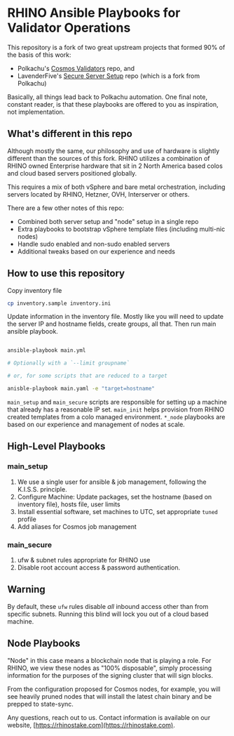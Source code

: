 # RHINO Ansible Playbooks for Validator Operations

This repository is a fork of two great upstream projects that formed 90% of the basis of this work:

- Polkachu's [Cosmos Validators](https://github.com/polkachu/cosmos-validators) repo, and
- LavenderFive's [Secure Server Setup](https://github.com/LavenderFive/secure-server-setup-ansible) repo (which is a fork from Polkachu)

Basically, all things lead back to Polkachu automation. One final note, constant reader, is that these playbooks are offered to you as inspiration, not implementation.

## What's different in this repo

Although mostly the same, our philosophy and use of hardware is slightly different than the sources of this fork. RHINO utilizes a combination of RHINO owned Enterprise hardware that sit in 2 North America based colos and cloud based servers positioned globally.

This requires a mix of both vSphere and bare metal orchestration, including servers located by RHINO, Hetzner, OVH, Interserver or others.

There are a few other notes of this repo:

- Combined both server setup and "node" setup in a single repo
- Extra playbooks to bootstrap vSphere template files (including multi-nic nodes)
- Handle sudo enabled and non-sudo enabled servers
- Additional tweaks based on our experience and needs

## How to use this repository

Copy inventory file

```bash
cp inventory.sample inventory.ini
```

Update information in the inventory file. Mostly like you will need to update the server IP and hostname fields, create groups, all that. Then run main ansible playbook.

```bash

ansible-playbook main.yml

# Optionally with a `--limit groupname`

# or, for some scripts that are reduced to a target

anisble-playbook main.yaml -e "target=hostname"

```

`main_setup` and `main_secure` scripts are responsible for setting up a machine that already has a reasonable IP set. `main_init` helps provision from RHINO created templates from a colo managed environment. `*_node` playbooks are based on our experience and management of nodes at scale.

## High-Level Playbooks

### main_setup

1. We use a single user for ansible & job management, following the K.I.S.S. principle.
2. Configure Machine: Update packages, set the hostname (based on inventory file), hosts file, user limits
3. Install essential software, set machines to UTC, set appropriate `tuned` profile
4. Add aliases for Cosmos job management

### main_secure

1. ufw & subnet rules appropriate for RHINO use
2. Disable root account access & password authentication.

## Warning

By default, these `ufw` rules disable _all_ inbound access other than from specific subnets. Running this blind will lock you out of a cloud based machine.

## Node Playbooks

"Node" in this case means a blockchain node that is playing a role. For RHINO, we view these nodes as "100% disposable", simply processing information for the purposes of the signing cluster that will sign blocks.

From the configuration proposed for Cosmos nodes, for example, you will see heavily pruned nodes that will install the latest chain binary and be prepped to state-sync.

Any questions, reach out to us. Contact information is available on our website, [https://rhinostake.com](https://rhinostake.com).
